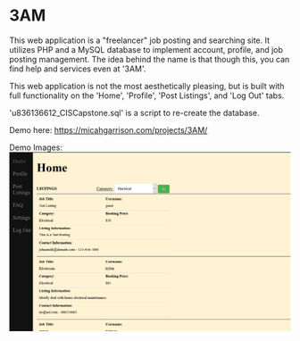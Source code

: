 # 3AM
This web application is a "freelancer" job posting and searching site. It utilizes PHP and a MySQL database to implement account, profile, and job posting management. The idea behind the name is that though this, you can find help and services even at '3AM'.

This web application is not the most aesthetically pleasing, but is built with full functionality on the 'Home', 'Profile', 'Post Listings', and 'Log Out' tabs. 

'u836136612_CISCapstone.sql' is a script to re-create the database.

Demo here:
https://micahgarrison.com/projects/3AM/

Demo Images:
![DemoImage1](https://github.com/g-micah/3AM/blob/main/images/DemoImage1.png)
